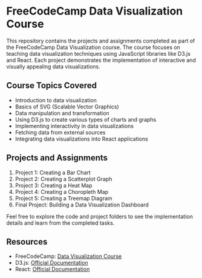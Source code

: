# FreeCodeCamp Data Visualization Course

This repository contains the projects and assignments completed as part of the FreeCodeCamp Data Visualization course. The course focuses on teaching data visualization techniques using JavaScript libraries like D3.js and React. Each project demonstrates the implementation of interactive and visually appealing data visualizations.

## Course Topics Covered

- Introduction to data visualization
- Basics of SVG (Scalable Vector Graphics)
- Data manipulation and transformation
- Using D3.js to create various types of charts and graphs
- Implementing interactivity in data visualizations
- Fetching data from external sources
- Integrating data visualizations into React applications

## Projects and Assignments

1. Project 1: Creating a Bar Chart
2. Project 2: Creating a Scatterplot Graph
3. Project 3: Creating a Heat Map
4. Project 4: Creating a Choropleth Map
5. Project 5: Creating a Treemap Diagram
6. Final Project: Building a Data Visualization Dashboard

Feel free to explore the code and project folders to see the implementation details and learn from the completed tasks.

## Resources

- FreeCodeCamp: [Data Visualization Course](https://www.freecodecamp.org/learn/data-visualization)
- D3.js: [Official Documentation](https://d3js.org/)
- React: [Official Documentation](https://reactjs.org/)
